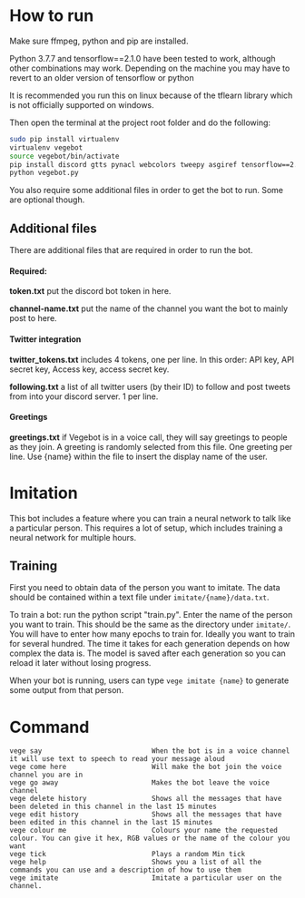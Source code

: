 # How to run

Make sure ffmpeg, python and pip are installed.

Python 3.7.7 and tensorflow==2.1.0 have been tested to work, although other combinations may work. Depending on the machine you may have to revert to an older version of tensorflow or python

It is recommended you run this on linux because of the tflearn library which is not officially supported on windows.

Then open the terminal at the project root folder and do the following:

```bash
sudo pip install virtualenv
virtualenv vegebot
source vegebot/bin/activate
pip install discord gtts pynacl webcolors tweepy asgiref tensorflow==2.1.0 keras
python vegebot.py
```

You also require some additional files in order to get the bot to run. Some are optional though.

## Additional files

There are additional files that are required in order to run the bot.

#### Required:

**token.txt** put the discord bot token in here.

**channel-name.txt** put the name of the channel you want the bot to mainly post to here.

#### Twitter integration

**twitter_tokens.txt** includes 4 tokens, one per line. In this order: API key, API secret key, Access key, access secret key.

**following.txt** a list of all twitter users (by their ID) to follow and post tweets from into your discord server. 1 per line.

#### Greetings

**greetings.txt** if Vegebot is in a voice call, they will say greetings to people as they join. A greeting is randomly selected from this file. One greeting per line. Use {name} within the file to insert the display name of the user.

# Imitation

This bot includes a feature where you can train a neural network to talk like a particular person. This requires a lot of setup, which includes training a neural network for multiple hours.

## Training

First you need to obtain data of the person you want to imitate. The data should be contained within a text file under `imitate/{name}/data.txt`.

To train a bot: run the python script "train.py". Enter the name of the person you want to train. This should be the same as the directory under `imitate/`.
You will have to enter how many epochs to train for. Ideally you want to train for several hundred.
The time it takes for each generation depends on how complex the data is. The model is saved after each generation so you can reload it later without losing progress.

When your bot is running, users can type `vege imitate {name}` to generate some output from that person.


# Command

```
vege say                           When the bot is in a voice channel it will use text to speech to read your message aloud
vege come here                     Will make the bot join the voice channel you are in
vege go away                       Makes the bot leave the voice channel
vege delete history                Shows all the messages that have been deleted in this channel in the last 15 minutes
vege edit history                  Shows all the messages that have been edited in this channel in the last 15 minutes
vege colour me                     Colours your name the requested colour. You can give it hex, RGB values or the name of the colour you want
vege tick                          Plays a random Min tick
vege help                          Shows you a list of all the commands you can use and a description of how to use them
vege imitate                       Imitate a particular user on the channel.
```
